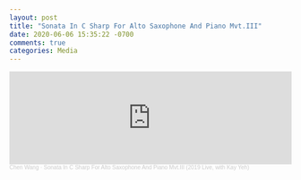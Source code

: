 ```yaml
---
layout: post
title: "Sonata In C Sharp For Alto Saxophone And Piano Mvt.III"
date: 2020-06-06 15:35:22 -0700
comments: true
categories: Media
---
```

<iframe width="100%" height="166" scrolling="no" frameborder="no" allow="autoplay" src="https://w.soundcloud.com/player/?url=https%3A//api.soundcloud.com/tracks/823267201&color=%23ff5500&auto_play=false&hide_related=false&show_comments=true&show_user=true&show_reposts=false&show_teaser=true"></iframe><div style="font-size: 10px; color: #cccccc;line-break: anywhere;word-break: normal;overflow: hidden;white-space: nowrap;text-overflow: ellipsis; font-family: Interstate,Lucida Grande,Lucida Sans Unicode,Lucida Sans,Garuda,Verdana,Tahoma,sans-serif;font-weight: 100;"><a href="https://soundcloud.com/chen-wang-669412156" title="Chen Wang" target="_blank" style="color: #cccccc; text-decoration: none;">Chen Wang</a> · <a href="https://soundcloud.com/chen-wang-669412156/sonata-in-c-sharp-for-alto" title="Sonata In C Sharp For Alto Saxophone And Piano Mvt.III (2019 Live, with Kay Yeh)" target="_blank" style="color: #cccccc; text-decoration: none;">Sonata In C Sharp For Alto Saxophone And Piano Mvt.III (2019 Live, with Kay Yeh)</a></div>
